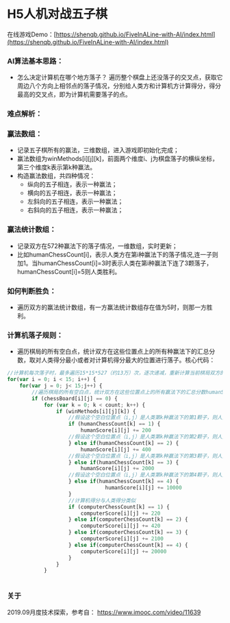 # H5人机对战五子棋

在线游戏Demo：[https://shenqb.github.io/FiveInALine-with-AI/index.html](https://shenqb.github.io/FiveInALine-with-AI/index.html)

### AI算法基本思路：
* 怎么决定计算机在哪个地方落子？
遍历整个棋盘上还没落子的交叉点，获取它周边八个方向上相邻点的落子情况，分别给人类方和计算机方计算得分，得分最高的交叉点，即为计算机需要落子的点。

### 难点解析：
### 赢法数组：
* 记录五子棋所有的赢法，三维数组，进入游戏即初始化完成；
* 赢法数组为winMethods[i][j][k]，前面两个维度i、j为棋盘落子的横纵坐标，第三个维度k表示第k种赢法。
* 构造赢法数组，共四种情况：
    *  纵向的五子相连，表示一种赢法；
    *  横向的五子相连，表示一种赢法；
    *  左斜向的五子相连，表示一种赢法；
    *  右斜向的五子相连，表示一种赢法；

### 赢法统计数组：
* 记录双方在572种赢法下的落子情况，一维数组，实时更新；
* 比如humanChessCount[i]，表示人类方在第i种赢法下的落子情况,连一子则加1。当humanChessCount[i]=3时表示人类在第i种赢法下连了3颗落子，humanChessCount[i]=5则人类胜利。

### 如何判断胜负：
* 遍历双方的赢法统计数组，有一方赢法统计数组存在值为5时，则那一方胜利。

### 计算机落子规则：
* 遍历棋局的所有空白点，统计双方在这些位置点上的所有种赢法下的汇总分数，取对人类得分最小或者对计算机得分最大的位置进行落子。核心代码：
```javascript
//计算机每次落子时，最多遍历15*15*527（约13万）次，逐次递减，重新计算当前棋局双方的得分情况：每个空白位置上会有572种赢法，假设每种赢法下双方的得分情况
for(var i = 0; i < 15; i++) {
    for(var j = 0; j< 15;j++) {
        //遍历棋局的所有空白点，统计双方在这些位置点上的所有赢法下的汇总分数humanScore[i][j]和computerScore[i][j]，这一步是计算机落子的依据
        if (chessBoard[i][j] == 0) { 
            for (var k = 0; k < count; k++) {
                if (winMethods[i][j][k]) {
                    //假设这个空白位置点（i,j）是人类第k种赢法下的第1颗子，则人类得分+200
                    if (humanChessCount[k] == 1) { 
                        humanScore[i][j] += 200
                    //假设这个空白位置点（i,j）是人类第k种赢法下的第2颗子，则人类得分+400
                    } else if(humanChessCount[k] == 2) { 
                        humanScore[i][j] += 400
                    //假设这个空白位置点（i,j）是人类第k种赢法下的第3颗子，则人类得分+2000
                    } else if(humanChessCount[k] == 3) { 
                        humanScore[i][j] += 2000
                    //假设这个空白位置点（i,j）是人类第k种赢法下的第4颗子，则人类得分+10000
                    } else if(humanChessCount[k] == 4) { 
                                humanScore[i][j] += 10000
                    }
                    //计算机得分与人类得分类似
                    if (computerChessCount[k] == 1) {
                        computerScore[i][j] += 220
                    } else if(computerChessCount[k] == 2) {
                        computerScore[i][j] += 420
                    } else if(computerChessCount[k] == 3) {
                        computerScore[i][j] += 2100
                    } else if(computerChessCount[k] == 4) {
                        computerScore[i][j] += 20000
                    }
                }
            }
                    
```
### 关于
2019.09月度技术探索，参考自：
https://www.imooc.com/video/11639

